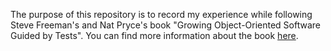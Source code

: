 The purpose of this repository is to record my experience while following Steve Freeman's and Nat Pryce's book "Growing Object-Oriented Software Guided by Tests". You can find more information about the book [here](http://www.growing-object-oriented-software.com).